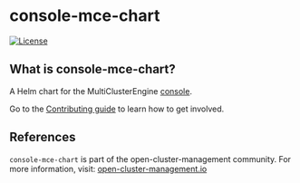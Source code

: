 [comment]: # ( Copyright Contributors to the Open Cluster Management project )

# console-mce-chart

[![License](https://img.shields.io/:license-apache-blue.svg)](http://www.apache.org/licenses/LICENSE-2.0.html)

## What is console-mce-chart?
A Helm chart for the MultiClusterEngine [console](https://github.com/stolostron/console).

Go to the [Contributing guide](CONTRIBUTING.md) to learn how to get involved.

## References
`console-mce-chart` is part of the open-cluster-management community. For more information, visit: [open-cluster-management.io](https://open-cluster-management.io)
